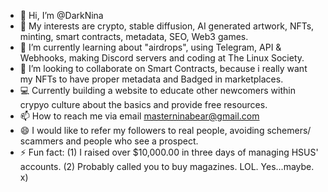 - 👋 Hi, I’m @DarkNina
- 👀 My interests are crypto, stable diffusion, AI generated artwork, NFTs, minting, smart contracts, metadata, SEO, Web3 games.
- 🌱 I’m currently learning about "airdrops", using Telegram, API & Webhooks, making Discord servers and coding at The Linux Society.
- 💞️ I’m looking to collaborate on Smart Contracts, because i really want my NFTs to have proper metadata and Badged in marketplaces.
- 💻 Currently building a website to educate other newcomers within crypyo culture about the basics and provide free resources.
- 📫 How to reach me via email masterninabear@gmail.com
- 😄 I would like to refer my followers to real people, avoiding schemers/ scammers and people who see a prospect.
- ⚡ Fun fact: (1) I raised over $10,000.00 in three days of managing HSUS' accounts. (2) Probably called you to buy magazines. LOL. Yes...maybe. x)
<!---
DarkNina is a ✨ special ✨ repository because its `README.md` (this file) appears on your GitHub profile.
You can click the Preview link to take a look at your changes.
--->

